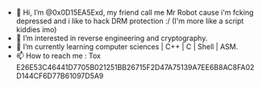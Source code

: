 - 👋 Hi, I’m @0x0D15EA5Exd, my friend call me Mr Robot cause i'm fcking depressed and i like to hack DRM protection :/ (I'm more like a script kiddies imo)
- 👀 I’m interested in reverse engineering and cryptography.
- 🌱 I’m currently learning computer sciences | C++ | C | Shell | ASM.
- 📫 How to reach me : Tox E26E53C46441D7705B021251BB26715F2D47A75139A7EE6B8AC8FA02D144CF6D77B61097D5A9


